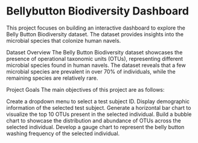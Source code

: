 # Bellybutton Biodiversity Dashboard
This project focuses on building an interactive dashboard to explore the Belly Button Biodiversity dataset. The dataset provides insights into the microbial species that colonize human navels.

Dataset Overview
The Belly Button Biodiversity dataset showcases the presence of operational taxonomic units (OTUs), representing different microbial species found in human navels. The dataset reveals that a few microbial species are prevalent in over 70% of individuals, while the remaining species are relatively rare.

Project Goals
The main objectives of this project are as follows:

Create a dropdown menu to select a test subject ID.
Display demographic information of the selected test subject.
Generate a horizontal bar chart to visualize the top 10 OTUs present in the selected individual.
Build a bubble chart to showcase the distribution and abundance of OTUs across the selected individual.
Develop a gauge chart to represent the belly button washing frequency of the selected individual.
